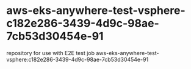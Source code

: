 # aws-eks-anywhere-test-vsphere-c182e286-3439-4d9c-98ae-7cb53d30454e-91
repository for use with E2E test job aws-eks-anywhere-test-vsphere:c182e286-3439-4d9c-98ae-7cb53d30454e-91
